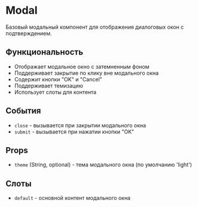 # Modal

Базовый модальный компонент для отображения диалоговых окон с подтверждением.

## Функциональность

- Отображает модальное окно с затемненным фоном
- Поддерживает закрытие по клику вне модального окна
- Содержит кнопки "OK" и "Cancel"
- Поддерживает темизацию
- Использует слоты для контента

## События

- `close` - вызывается при закрытии модального окна
- `submit` - вызывается при нажатии кнопки "OK"

## Props

- `theme` (String, optional) - тема модального окна (по умолчанию 'light')

## Слоты

- `default` - основной контент модального окна
